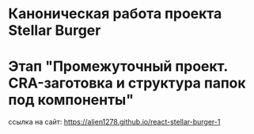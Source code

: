 # Каноническая работа проекта Stellar Burger

# Этап "Промежуточный проект. CRA-заготовка и структура папок под компоненты"

ссылка на сайт: https://alien1278.github.io/react-stellar-burger-1
